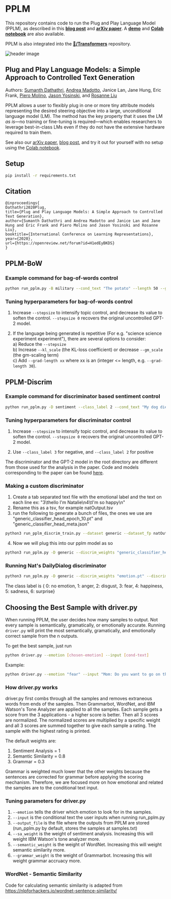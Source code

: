 # PPLM

This repository contains code to run the Plug and Play Language Model (PPLM), as described in this **[blog post](https://eng.uber.com/pplm)** and **[arXiv paper](https://arxiv.org/abs/1912.02164)**. A **[demo](https://transformer.huggingface.co/model/pplm)** and **[Colab notebook](https://colab.research.google.com/drive/1Ux0Z4-ruiVtJ6jUk98uk6FqfvGHCOYL3)** are also available.

PPLM is also integrated into the **[🤗/Transformers](https://github.com/huggingface/transformers/tree/master/examples/pplm)** repository.

![header image](./imgs/headfigure.png)

## Plug and Play Language Models: a Simple Approach to Controlled Text Generation
Authors: [Sumanth Dathathri](https://dathath.github.io/), [Andrea Madotto](https://andreamad8.github.io/), Janice Lan, Jane Hung, Eric Frank, [Piero Molino](https://w4nderlu.st/), [Jason Yosinski](http://yosinski.com/), and [Rosanne Liu](http://www.rosanneliu.com/)

PPLM allows a user to flexibly plug in one or more tiny attribute models representing the desired steering objective into a large, unconditional language model (LM). The method has the key property that it uses the LM _as is_—no training or fine-tuning is required—which enables researchers to leverage best-in-class LMs even if they do not have the extensive hardware required to train them.

See also our [arXiv paper](https://arxiv.org/abs/1912.02164), [blog post](https://eng.uber.com/pplm), and try it out for yourself with no setup using the [Colab notebook](https://colab.research.google.com/drive/1Ux0Z4-ruiVtJ6jUk98uk6FqfvGHCOYL3).

## Setup

```bash
pip install -r requirements.txt
```

## Citation
```
@inproceedings{
Dathathri2020Plug,
title={Plug and Play Language Models: A Simple Approach to Controlled Text Generation},
author={Sumanth Dathathri and Andrea Madotto and Janice Lan and Jane Hung and Eric Frank and Piero Molino and Jason Yosinski and Rosanne Liu},
booktitle={International Conference on Learning Representations},
year={2020},
url={https://openreview.net/forum?id=H1edEyBKDS}
}
```

## PPLM-BoW

### Example command for bag-of-words control

```bash
python run_pplm.py -B military --cond_text "The potato" --length 50 --gamma 1.5 --num_iterations 3 --num_samples 10 --stepsize 0.03 --window_length 5 --kl_scale 0.01 --gm_scale 0.99 --colorama --sample
```

### Tuning hyperparameters for bag-of-words control

1. Increase `--stepsize` to intensify topic control, and decrease its value to soften the control. `--stepsize 0` recovers the original uncontrolled GPT-2 model.

2. If the language being generated is repetitive (For e.g. "science science experiment experiment"), there are several options to consider: </br>
	a) Reduce the `--stepsize` </br>
	b) Increase `--kl_scale` (the KL-loss coefficient) or decrease `--gm_scale` (the gm-scaling term) </br>
	c) Add `--grad-length xx` where xx is an (integer <= length, e.g. `--grad-length 30`).</br>


## PPLM-Discrim

### Example command for discriminator based sentiment control

```bash
python run_pplm.py -D sentiment --class_label 2 --cond_text "My dog died" --length 50 --gamma 1.0 --num_iterations 10 --num_samples 10 --stepsize 0.04 --kl_scale 0.01 --gm_scale 0.95 --sample
```

### Tuning hyperparameters for discriminator control

1. Increase `--stepsize` to intensify topic control, and decrease its value to soften the control. `--stepsize 0` recovers the original uncontrolled GPT-2 model.

2. Use `--class_label 3` for negative, and `--class_label 2` for positive


The discriminator and the GPT-2 model in the root directory are different from those used for the analysis in the paper. Code and models corresponding to the paper can be found [here](https://github.com/uber-research/PPLM/tree/master/paper_code).

### Making a custom discriminator

1. Create a tab separated text file with the emotional label and the text on each line ex: "3\thello I'm Natalie\n4\tI'm so happy\n"
2. Rename this as a tsv, for example natOutput.tsv
3. run the following to generate a bunch of files, the ones we use are "generic_classifier_head_epoch_10.pt" and "generic_classifier_head_meta.json"
```bash
python3 run_pplm_discrim_train.py --dataset generic --dataset_fp natOutput.tsv --cached --save_model
```
4. Now we will plug this into our pplm model as so
```bash
python3 run_pplm.py -D generic --discrim_weights "generic_classifier_head_epoch_10.pt" --discrim_meta "generic_classifier_head_meta.json" --class_label 4 --cond_text "My dog died" --length 50 --gamma 1.0 --num_iterations 10 --num_samples 10 --stepsize 0.04 --kl_scale 0.01 --gm_scale 0.95 --sample
```

### Running Nat's DailyDialog discriminator
```bash
python3 run_pplm.py -D generic --discrim_weights "emotion.pt" --discrim_meta "emotion.json" --class_label 4 --cond_text "My dog died" --length 50 --gamma 1.0 --num_iterations 10 --num_samples 10 --stepsize 0.04 --kl_scale 0.01 --gm_scale 0.95 --sample
```
The class label is  { 0: no emotion, 1: anger, 2: disgust, 3: fear, 4: happiness, 5: sadness, 6: surprise}

## Choosing the Best Sample with driver.py

When running PPLM, the user decides how many samples to output. Not every sample is semantically, gramatically, or emotionally accurate.
Running `driver.py` will print the most semantically, gramatically, and emotionally correct sample from the n outputs.

To get the best sample, just run 
```bash
python driver.py --emotion [chosen-emotion] --input [cond-text]
```
Example:
```bash
python driver.py --emotion "fear" --input "Mom: Do you want to go on the roller coaster? Son: "
```

### How driver.py works

driver.py first combs through all the samples and removes extraneous words from ends of the samples.
Then Grammarbot, WordNet, and IBM Watson's Tone Analyzer are applied to all the samples.
Each sample gets a score from the 3 applications - a higher score is better. Then all 3 scores are normalized. The normalized scores are multiplied by a specific weight and all 3 scores are summed together to give each sample a rating. The sample with the highest rating is printed.

The default weights are:
1. Sentiment Analysis = 1
2. Semantic Similarity = 0.8
3. Grammar = 0.3

Grammar is weighted much lower that the other weights because the sentences are corrected for grammar before applying the scoring mechanism. Therefore, we are focused more on how emotional and related the samples are to the conditional text input.

### Tuning parameters for driver.py

1. `--emotion` tells the driver which emotion to look for in the samples.
2. `--input` is the conditional text the user inputs when running run_pplm.py
3. `--output_file` is the file where the outputs from PPLM are stored (run_pplm.py by default, stores the samples at samples.txt)
4. `--sa_weight` is the weight of sentiment analysis. Increasing this will weight IBM Watson's tone analyzer more.
5. `--semantic_weight` is the weight of WordNet. Increasing this will weight semantic similarity more.
6. `--grammar_weight` is the weight of Grammarbot. Increasing this will weight grammar accruacy more.

### WordNet - Semantic Similarity

Code for calculating semantic similarity is adapted from https://nlpforhackers.io/wordnet-sentence-similarity/

